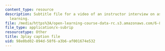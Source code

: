```yaml
---
content_type: resource
description: Subtitle file for a video of an instructor interview on assessing student's
  learning.
file: /media/https%3A/open-learning-course-data-rc.s3.amazonaws.com/6-811-principles-and-practice-of-assistive-technology-fall-2014/98e0bd02894d58f6a3b6af001674e532_ZjLZ_P8svSY.vtt
file_type: application/x-subrip
resourcetype: Other
title: 3play caption file
uid: 98e0bd02-894d-58f6-a3b6-af001674e532
---
```

